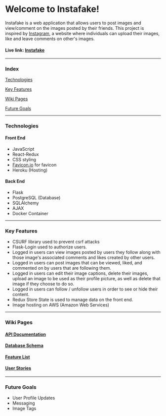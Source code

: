 # Welcome to Instafake!

Instafake is a web application that allows users to post images and view/comment on the images posted by their friends. This project is inspired by [Instagram](https://instagram.com/), a website where individuals can upload their images, like and leave comments on other's images.
#### Live link: [Instafake](https://instafake2021.herokuapp.com/)
***

### Index
[Technologies](#technologies)

[Key Features](#key-features)

[Wiki Pages](#wiki-pages)

[Future Goals](#future-goals)

***

### Technologies
#### Front End
- JavaScript
- React-Redux
- CSS styling
- [Favicon.io](https://favicon.io/) for favicon
- Heroku (Hosting)

#### Back End
- Flask
- PostgreSQL (Database)
- SQLAlchemy
- AJAX
- Docker Container

***

### Key Features
- CSURF library used to prevent csrf attacks
- Flask-Login used to authorize users.
- Logged in users can view images posted by users they follow along with those image's associated comments and likes created by other users.
- Logged in users can post images that can be viewed, liked, and commented on by users that are following them. 
- Logged in users can edit their image captions, delete their images, upload an image to be used as their profile picture, as well as delete that image if they choose to do so.
- Logged in users can follow / unfollow users in order to see or hide their content.
- Redux Store State is used to manage data on the front end.
- Image hosting on AWS (Amazon Web Services)

***

### Wiki Pages
#### [API Documentation](https://github.com/arath1869/react-python-project/wiki/API-Route-Documentation)
#### [Database Schema](https://github.com/arath1869/react-python-project/wiki/Database-Schema)
#### [Feature List](https://github.com/arath1869/react-python-project/wiki/MVP-Feature-List)
#### [User Stories](https://github.com/arath1869/react-python-project/wiki/User-Stories)
***

### Future Goals
- User Profile Updates
- Messaging
- Image Tags
